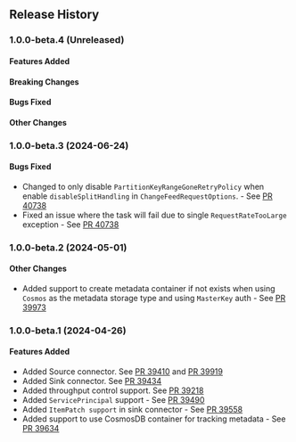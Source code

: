 ## Release History

### 1.0.0-beta.4 (Unreleased)

#### Features Added

#### Breaking Changes

#### Bugs Fixed

#### Other Changes

### 1.0.0-beta.3 (2024-06-24)

#### Bugs Fixed
* Changed to only disable `PartitionKeyRangeGoneRetryPolicy` when enable `disableSplitHandling` in `ChangeFeedRequestOptions`. - See [PR 40738](https://github.com/Azure/azure-sdk-for-java/pull/40738)
* Fixed an issue where the task will fail due to single `RequestRateTooLarge` exception - See [PR 40738](https://github.com/Azure/azure-sdk-for-java/pull/40738)

### 1.0.0-beta.2 (2024-05-01)

#### Other Changes
* Added support to create metadata container if not exists when using `Cosmos` as the metadata storage type and using `MasterKey` auth - See [PR 39973](https://github.com/Azure/azure-sdk-for-java/pull/39973)

### 1.0.0-beta.1 (2024-04-26)

#### Features Added
* Added Source connector. See [PR 39410](https://github.com/Azure/azure-sdk-for-java/pull/39410) and [PR 39919](https://github.com/Azure/azure-sdk-for-java/pull/39919)
* Added Sink connector. See [PR 39434](https://github.com/Azure/azure-sdk-for-java/pull/39434)
* Added throughput control support. See [PR 39218](https://github.com/Azure/azure-sdk-for-java/pull/39218)
* Added `ServicePrincipal` support - See [PR 39490](https://github.com/Azure/azure-sdk-for-java/pull/39490)
* Added `ItemPatch support` in sink connector - See [PR 39558](https://github.com/Azure/azure-sdk-for-java/pull/39558)
* Added support to use CosmosDB container for tracking metadata - See [PR 39634](https://github.com/Azure/azure-sdk-for-java/pull/39634)

